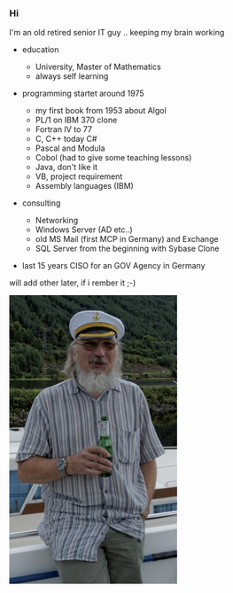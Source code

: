 ### Hi 

I'm an old retired senior IT guy .. keeping my brain working

- education
  - University, Master of Mathematics
  - always self learning
  
- programming startet around 1975
  - my first book from 1953 about Algol 
  - PL/1 on IBM 370 clone 
  - Fortran IV to 77
  - C, C++ today C#
  - Pascal and Modula
  - Cobol (had to give some teaching lessons)
  - Java, don't like it
  - VB, project requirement
  - Assembly languages (IBM)
  
- consulting
  - Networking
  - Windows Server (AD etc..)
  - old MS Mail (first MCP in Germany) and Exchange
  - SQL Server from the beginning with Sybase Clone
  
- last 15 years
  CISO for an GOV Agency in Germany
  
will add other later, if i rember it ;-)

![me](https://github.com/gj52/gj52/blob/master/cap.jpg "cheers")

<!--
**gj52/gj52** is a ✨ _special_ ✨ repository because its `README.md` (this file) appears on your GitHub profile.

Here are some ideas to get you started:

- 🔭 I’m currently working on ...
- 🌱 I’m currently learning ...
- 👯 I’m looking to collaborate on ...
- 🤔 I’m looking for help with ...
- 💬 Ask me about ...
- 📫 How to reach me: ...
- 😄 Pronouns: ...
- ⚡ Fun fact: ...
-->
